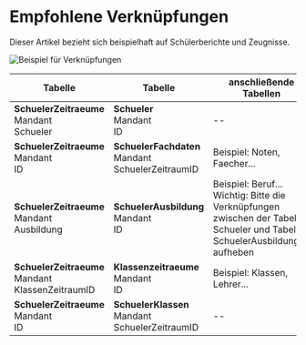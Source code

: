 # Empfohlene Verknüpfungen

Dieser Artikel bezieht sich beispielhaft auf Schülerberichte und Zeugnisse.

![Beispiel für Verknüpfungen](/images/cr/05.png)

Tabelle|Tabelle|anschließende Tabellen
--|--|--
**SchuelerZeitraeume**<br/>Mandant<br/>Schueler|**Schueler**<br/>Mandant<br/>ID|--
**SchuelerZeitraeume**<br/>Mandant<br/>ID|**SchuelerFachdaten**<br/>Mandant<br/>SchuelerZeitraumID|Beispiel: Noten, Faecher...
**SchuelerZeitraeume**<br/>Mandant<br/>Ausbildung|**SchuelerAusbildung**<br/>Mandant<br/>ID|Beispiel: Beruf...<br/> Wichtig: Bitte die Verknüpfungen zwischen der Tabelle Schueler und Tabelle SchuelerAusbildungen aufheben
**SchuelerZeitraeume**<br/>Mandant<br/>KlassenZeitraumID|**Klassenzeitraeume**<br/>Mandant<br/>ID|Beispiel: Klassen, Lehrer...
**SchuelerZeitraeume**<br/>Mandant<br/>ID|**SchuelerKlassen**<br/>Mandant<br/>SchuelerZeitraumID|--